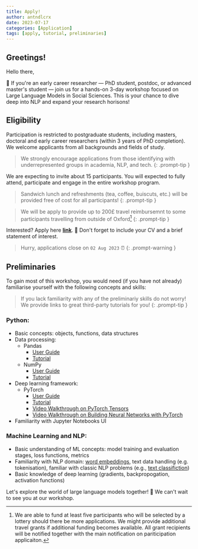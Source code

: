 ```yaml
---
title: Apply!
author: antndlcrx
date: 2023-07-17
categories: [Application]
tags: [apply, tutorial, preliminaries]
---
```



## Greetings!

Hello there,

👀 If you're an early career researcher — PhD student, postdoc, or advanced master's student — join us for a hands-on 3-day workshop focused on Large Language Models in Social Sciences. This is your chance to dive deep into NLP and expand your research horisons!

## Eligibility
Participation is restricted to postgraduate students, including masters, doctoral and early career researchers (within 3 years of PhD completion). We welcome applicants from all backgrounds and fields of study.

> We strongly encourage applications from those identifying with underrepresented groups in academia, NLP, and tech.
{: .prompt-tip }

We are expecting to invite about 15 participants. You will expected to fully attend, participate and engage in the entire workshop program. 

> Sandwich lunch and refreshments (tea, coffee, buiscuts, etc.) will be provided free of cost for all participants!
{: .prompt-tip }

> We will be apply to provide up to 200£ travel reimbursemnt to some participants travelling from outside of Oxford[^footnote]
{: .prompt-tip }

Interested? Apply here [**link**](https://forms.gle/BVYmKGhepGE9Y5HT6). 💼 Don't forget to include your CV and a brief statement of interest.  
> Hurry, applications close on `02 Aug 2023` ⏰
{: .prompt-warning }

## Preliminaries
To gain most of this workshop, you would need (if you have not already) familiarise yourself with the following concepts and skills: 

> If you lack familiarity with any of the preliminariy skills do not worry! We provide links to great third-party tutorials for you!
{: .prompt-tip }

### Python:
- Basic concepts: objects, functions, data structures
- Data processing:
  + Pandas
    * [User Guide](https://pandas.pydata.org/docs/user_guide/index.html)
    * [Tutorial](https://realpython.com/pandas-python-explore-dataset/)
  + NumPy
    * [User Guide](https://numpy.org/doc/stable/user/)
    * [Tutorial](https://realpython.com/numpy-tutorial/)
- Deep learning framework:
  + PyTorch
    * [User Guide](https://pytorch.org/tutorials/beginner/pytorch_with_examples.html)
    * [Tutorial](https://uvadlc-notebooks.readthedocs.io/en/latest/tutorial_notebooks/tutorial2/Introduction_to_PyTorch.html)
    * [Video Walkthrough on PyTorch Tensors](https://www.youtube.com/watch?v=x9JiIFvlUwk&list=PLhhyoLH6IjfxeoooqP9rhU3HJIAVAJ3Vz&index=3)
    * [Video Walkthrough on Building Neural Networks with PyTorch](https://www.youtube.com/watch?v=Jy4wM2X21u0&list=PLhhyoLH6IjfxeoooqP9rhU3HJIAVAJ3Vz&index=5) 
- Familiarity with Jupyter Notebooks UI

### Machine Learning and NLP:
- Basic understanding of ML concepts: model training and evaluation stages, loss functions, metrics
- Familiarity with NLP domain: [word embeddings](https://lena-voita.github.io/nlp_course/word_embeddings.html), text data handling (e.g. tokenisation), familiar with classic NLP problems (e.g., [text classifiction](https://lena-voita.github.io/nlp_course/text_classification.html))
- Basic knowledge of deep learning (gradients, backpropogation, activation functions)



Let's explore the world of large language models together! 🎉 We can't wait to see you at our workshop.

[^footnote]: We are able to fund at least five participants who will be selected by a lottery should there be more applications. We might provide additional travel grants if additional funding becomes available. All grant recipients will be notified together with the main notification on pariticipation applicaiton.   
